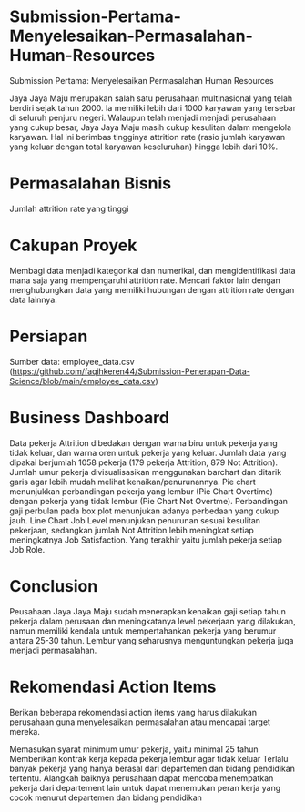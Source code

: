 # Submission-Pertama-Menyelesaikan-Permasalahan-Human-Resources
Submission Pertama: Menyelesaikan Permasalahan Human Resources

Jaya Jaya Maju merupakan salah satu perusahaan multinasional yang telah berdiri sejak tahun 2000. Ia memiliki lebih dari 1000 karyawan yang tersebar di seluruh penjuru negeri. Walaupun telah menjadi menjadi perusahaan yang cukup besar, Jaya Jaya Maju masih cukup kesulitan dalam mengelola karyawan. Hal ini berimbas tingginya attrition rate (rasio jumlah karyawan yang keluar dengan total karyawan keseluruhan) hingga lebih dari 10%.

# Permasalahan Bisnis
Jumlah attrition rate yang tinggi

# Cakupan Proyek
Membagi data menjadi kategorikal dan numerikal, dan mengidentifikasi data mana saja yang mempengaruhi attrition rate. Mencari faktor lain dengan menghubungkan data yang memiliki hubungan dengan attrition rate dengan data lainnya.

# Persiapan
Sumber data: employee_data.csv (https://github.com/faqihkeren44/Submission-Penerapan-Data-Science/blob/main/employee_data.csv)

# Business Dashboard
Data pekerja Attrition dibedakan dengan warna biru untuk pekerja yang tidak keluar, dan warna oren untuk pekerja yang keluar. Jumlah data yang dipakai berjumlah 1058 pekerja (179 pekerja Attrition, 879 Not Attrition). Jumlah umur pekerja divisualisasikan menggunakan barchart dan ditarik garis agar lebih mudah melihat kenaikan/penurunannya. Pie chart menunjukkan perbandingan pekerja yang lembur (Pie Chart Overtime) dengan pekerja yang tidak lembur (Pie Chart Not Overtme). Perbandingan gaji perbulan pada box plot menunjukan adanya perbedaan yang cukup jauh. Line Chart Job Level menunjukan penurunan sesuai kesulitan pekerjaan, sedangkan jumlah Not Attrition lebih meningkat setiap meningkatnya Job Satisfaction. Yang terakhir yaitu jumlah pekerja setiap Job Role.

# Conclusion
Peusahaan Jaya Jaya Maju sudah menerapkan kenaikan gaji setiap tahun pekerja dalam perusaan dan meningkatanya level pekerjaan yang dilakukan, namun memiliki kendala untuk mempertahankan pekerja yang berumur antara 25-30 tahun. Lembur yang seharusnya menguntungkan pekerja juga menjadi permasalahan.

# Rekomendasi Action Items
Berikan beberapa rekomendasi action items yang harus dilakukan perusahaan guna menyelesaikan permasalahan atau mencapai target mereka.

Memasukan syarat minimum umur pekerja, yaitu minimal 25 tahun
Memberikan kontrak kerja kepada pekerja lembur agar tidak keluar
Terlalu banyak pekerja yang hanya berasal dari departemen dan bidang pendidikan tertentu. Alangkah baiknya perusahaan dapat mencoba menempatkan pekerja dari departement lain untuk dapat menemukan peran kerja yang cocok menurut departemen dan bidang pendidikan
